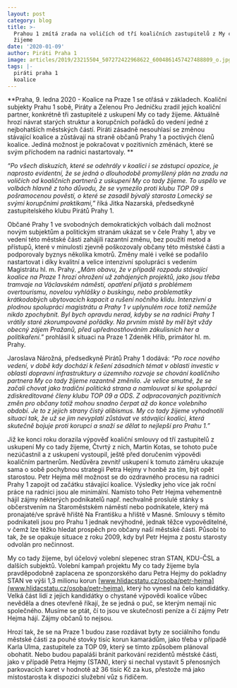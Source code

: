 ```yaml
---
layout: post
category: blog
title: >-
  Prahou 1 zmítá zrada na voličích od tří koaličních zastupitelů z My co tady
  žijeme
date: '2020-01-09'
author: Piráti Praha 1
image: articles/2019/23215504_507272422968622_6004861457427488809_o.jpg
tags: |-
  piráti praha 1
  koalice
---
```

**Praha, 9. ledna 2020 - Koalice na Praze 1 se otřásá v základech. Koaliční subjekty Prahu 1 sobě, Piráty a Zelenou Pro Jedničku zradil jejich koaliční partner, konkrétně tři zastupitelé z uskupení My co tady žijeme. Aktuálně hrozí návrat starých struktur a korupčních pořádků do vedení jedné z nejbohatších městských částí. Piráti zásadně nesouhlasí se změnou stávající koalice a zůstávají na straně občanů Prahy 1 a poctivých členů koalice. Jediná možnost je pokračovat v pozitivních změnách, které se svým příchodem na radnici nastartovaly. ** 

*“Po všech diskuzích, které se odehrály v koalici i se zástupci opozice, je naprosto evidentní, že se jedná o dlouhodobě promyšlený plán na zradu na voličích od koaličních partnerů z uskupení My co tady žijeme. To uspělo ve volbách hlavně z toho důvodu, že se vymezilo proti klubu TOP 09 s pošramocenou pověstí, o které se zasadil bývalý starosta Lomecký se svými korupčními praktikami,”* říká Jitka Nazarská, předsedkyně zastupitelského klubu Pirátů Prahy 1. 

Občané Prahy 1 ve svobodných demokratických volbách dali možnost novým subjektům a politickým stranám ukázat se v čele Prahy 1, aby ve vedení této městské části zahájili razantní změnu, bez použití metod a přístupů, které v minulosti zjevně poškozovaly občany této městské části a podporovaly byznys několika kmotrů. Změny malé i velké se podařilo nastartovat i díky kvalitní a velice intenzivní spolupráci s  vedením Magistrátu hl. m. Prahy. *„Mám obavu, že v případě rozpadu stávající koalice na Praze 1 hrozí ohrožení už zahájených projektů, jako jsou třeba tramvaje na Václavském náměstí, opatření přijatá s problémem overtourismu, novelou vyhlášky o buskingu, nebo problematiky krátkodobých ubytovacích kapacit a rušení nočního klidu. Intenzivní a plodnou spolupráci magistrátu a Prahy 1 v uplynulém roce totiž nemůže nikdo zpochybnit. Byl bych opravdu nerad, kdyby se na radnici Prahy 1 vrátily staré zkorumpované pořádky. Na prvním místě by měl být vždy obecný zájem Pražanů, před upřednostňováním zákulisních her a politikaření.”* prohlásil k situaci na Praze 1 Zdeněk Hřib, primátor hl. m. Prahy.

Jaroslava Nárožná, předsedkyně Pirátů Prahy 1 dodává: *“Po roce nového vedení, v době kdy dochází k řešení zásadních témat v oblasti investic v oblasti dopravní infrastruktury a územního rozvoje se chování koaličního partnera My co tady žijeme razantně změnilo. Je velice smutné, že se začali chovat jako tradiční politická strana a namlouvat si ke spolupráci zdiskreditované členy klubu TOP 09 a ODS. Z odpracovaných pozitivních změn pro občany totiž mohou snadno čerpat až do konce volebního období. Je to z jejich strany čistý alibismus. My co tady žijeme vyhodnotili situaci tak, že už se jim nevyplatí zůstávat ve stávající koalici, která skutečně bojuje proti korupci a snaží se dělat to nejlepší pro Prahu 1.”*

Již ke konci roku dorazila výpověď koaliční smlouvy od tří zastupitelů z uskupení My co tady žijeme, Čtvrtý z nich, Martin Kotas, se tohoto puče nezúčastnil a z uskupení vystoupil, ještě před doručením výpovědi koaličním partnerům. Nedůvěra zevnitř uskupení k tomuto záměru ukazuje sama o sobě pochybnou strategii Petra Hejmy v honbě za tím, být opět starostou. Petr Hejma měl možnost se do ozdravného procesu na radnici Prahy 1 zapojit od začátku stávající koalice. Výsledky jeho více jak roční práce na radnici jsou ale minimální. Namísto toho Petr Hejma vehementně hájil zájmy některých podnikatelů např. nechvalně proslulé stánky s občerstvením na Staroměstském náměstí nebo podnikatele, který má pronajaté/ve správě hřiště Na Františku a hřiště v Masné. Smlouvy s těmito podnikateli jsou pro Prahu 1 jednak nevýhodné, jednak těžce vypověditelné, v čemž lze těžko hledat prospěch pro občany naší městské části. Působí to tak, že se opakuje situace z roku 2009, kdy byl Petr Hejma z postu starosty odvolán pro nečinnost.

My co tady žijeme, byl účelový volební slepenec stran STAN, KDU-ČSL a dalších subjektů. Volební kampaň projektu My co tady žijeme byla pravděpodobně zaplacena ze sponzorského daru Petra Hejmy do pokladny STAN ve výši 1,3 milionu korun [www.hlidacstatu.cz/osoba/petr-hejma](www.hlidacstatu.cz/osoba/petr-hejma), který ho vynesl na čelo kandidátky. Velká část lidí z jejich kandidátky o chystané výpovědi koalice vůbec nevěděla a dnes otevřeně říkají, že se jedná o puč, se kterým nemají nic společného. Musíme se ptát, čí to jsou ve skutečnosti peníze a čí zájmy Petr Hejma hájí. Zájmy občanů to nejsou.

Hrozí tak, že se na Praze 1 budou zase rozdávat byty ze sociálního fondu městské části za pouhé stovky tisíc korun kamarádům, jako třeba v případě Karla Ulma, zastupitele za TOP 09, který se tímto způsobem plánoval obohatit. Nebo budou papaláši bránit parkování rezidentů městské části, jako v případě Petra Hejmy (STAN), který si nechal vystavit 5 přenosných parkovacích karet v hodnotě až 36 tisíc Kč za kus, přestože má jako místostarosta k dispozici služební vůz s řidičem.
